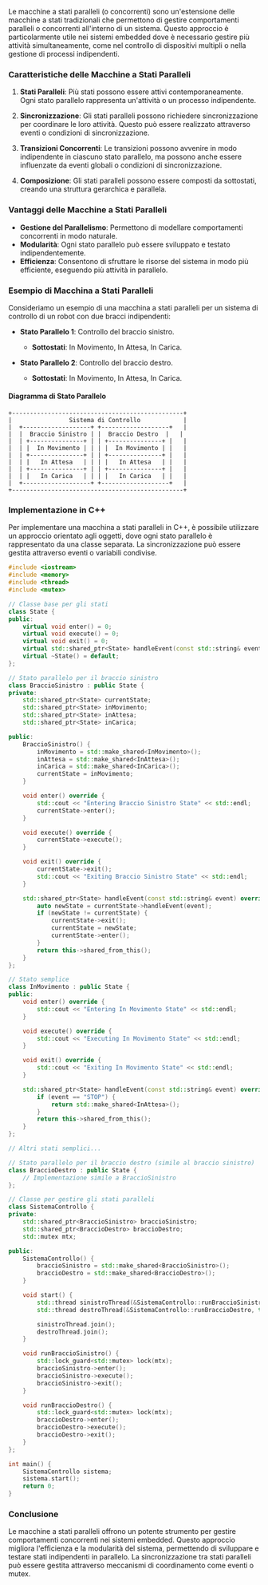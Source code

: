 Le macchine a stati paralleli (o concorrenti) sono un'estensione delle macchine a stati tradizionali che permettono di gestire comportamenti paralleli o concorrenti all'interno di un sistema. Questo approccio è particolarmente utile nei sistemi embedded dove è necessario gestire più attività simultaneamente, come nel controllo di dispositivi multipli o nella gestione di processi indipendenti.

### Caratteristiche delle Macchine a Stati Paralleli

1. **Stati Paralleli**: Più stati possono essere attivi contemporaneamente. Ogni stato parallelo rappresenta un'attività o un processo indipendente.

2. **Sincronizzazione**: Gli stati paralleli possono richiedere sincronizzazione per coordinare le loro attività. Questo può essere realizzato attraverso eventi o condizioni di sincronizzazione.

3. **Transizioni Concorrenti**: Le transizioni possono avvenire in modo indipendente in ciascuno stato parallelo, ma possono anche essere influenzate da eventi globali o condizioni di sincronizzazione.

4. **Composizione**: Gli stati paralleli possono essere composti da sottostati, creando una struttura gerarchica e parallela.

### Vantaggi delle Macchine a Stati Paralleli

- **Gestione del Parallelismo**: Permettono di modellare comportamenti concorrenti in modo naturale.
- **Modularità**: Ogni stato parallelo può essere sviluppato e testato indipendentemente.
- **Efficienza**: Consentono di sfruttare le risorse del sistema in modo più efficiente, eseguendo più attività in parallelo.

### Esempio di Macchina a Stati Paralleli

Consideriamo un esempio di una macchina a stati paralleli per un sistema di controllo di un robot con due bracci indipendenti:

- **Stato Parallelo 1**: Controllo del braccio sinistro.
  - **Sottostati**: In Movimento, In Attesa, In Carica.

- **Stato Parallelo 2**: Controllo del braccio destro.
  - **Sottostati**: In Movimento, In Attesa, In Carica.

#### Diagramma di Stato Parallelo

```plaintext
+------------------------------------------------+
|                Sistema di Controllo            |
|  +-------------------+ +-------------------+   |
|  |  Braccio Sinistro | |  Braccio Destro  |   |
|  | +---------------+ | | +---------------+ |   |
|  | |  In Movimento | | | |  In Movimento | |   |
|  | +---------------+ | | +---------------+ |   |
|  | |   In Attesa   | | | |   In Attesa   | |   |
|  | +---------------+ | | +---------------+ |   |
|  | |   In Carica   | | | |   In Carica   | |   |
|  +-------------------+ +-------------------+   |
+------------------------------------------------+
```

### Implementazione in C++

Per implementare una macchina a stati paralleli in C++, è possibile utilizzare un approccio orientato agli oggetti, dove ogni stato parallelo è rappresentato da una classe separata. La sincronizzazione può essere gestita attraverso eventi o variabili condivise.

```cpp
#include <iostream>
#include <memory>
#include <thread>
#include <mutex>

// Classe base per gli stati
class State {
public:
    virtual void enter() = 0;
    virtual void execute() = 0;
    virtual void exit() = 0;
    virtual std::shared_ptr<State> handleEvent(const std::string& event) = 0;
    virtual ~State() = default;
};

// Stato parallelo per il braccio sinistro
class BraccioSinistro : public State {
private:
    std::shared_ptr<State> currentState;
    std::shared_ptr<State> inMovimento;
    std::shared_ptr<State> inAttesa;
    std::shared_ptr<State> inCarica;

public:
    BraccioSinistro() {
        inMovimento = std::make_shared<InMovimento>();
        inAttesa = std::make_shared<InAttesa>();
        inCarica = std::make_shared<InCarica>();
        currentState = inMovimento;
    }

    void enter() override {
        std::cout << "Entering Braccio Sinistro State" << std::endl;
        currentState->enter();
    }

    void execute() override {
        currentState->execute();
    }

    void exit() override {
        currentState->exit();
        std::cout << "Exiting Braccio Sinistro State" << std::endl;
    }

    std::shared_ptr<State> handleEvent(const std::string& event) override {
        auto newState = currentState->handleEvent(event);
        if (newState != currentState) {
            currentState->exit();
            currentState = newState;
            currentState->enter();
        }
        return this->shared_from_this();
    }
};

// Stato semplice
class InMovimento : public State {
public:
    void enter() override {
        std::cout << "Entering In Movimento State" << std::endl;
    }

    void execute() override {
        std::cout << "Executing In Movimento State" << std::endl;
    }

    void exit() override {
        std::cout << "Exiting In Movimento State" << std::endl;
    }

    std::shared_ptr<State> handleEvent(const std::string& event) override {
        if (event == "STOP") {
            return std::make_shared<InAttesa>();
        }
        return this->shared_from_this();
    }
};

// Altri stati semplici...

// Stato parallelo per il braccio destro (simile al braccio sinistro)
class BraccioDestro : public State {
    // Implementazione simile a BraccioSinistro
};

// Classe per gestire gli stati paralleli
class SistemaControllo {
private:
    std::shared_ptr<BraccioSinistro> braccioSinistro;
    std::shared_ptr<BraccioDestro> braccioDestro;
    std::mutex mtx;

public:
    SistemaControllo() {
        braccioSinistro = std::make_shared<BraccioSinistro>();
        braccioDestro = std::make_shared<BraccioDestro>();
    }

    void start() {
        std::thread sinistroThread(&SistemaControllo::runBraccioSinistro, this);
        std::thread destroThread(&SistemaControllo::runBraccioDestro, this);

        sinistroThread.join();
        destroThread.join();
    }

    void runBraccioSinistro() {
        std::lock_guard<std::mutex> lock(mtx);
        braccioSinistro->enter();
        braccioSinistro->execute();
        braccioSinistro->exit();
    }

    void runBraccioDestro() {
        std::lock_guard<std::mutex> lock(mtx);
        braccioDestro->enter();
        braccioDestro->execute();
        braccioDestro->exit();
    }
};

int main() {
    SistemaControllo sistema;
    sistema.start();
    return 0;
}
```

### Conclusione

Le macchine a stati paralleli offrono un potente strumento per gestire comportamenti concorrenti nei sistemi embedded. Questo approccio migliora l'efficienza e la modularità del sistema, permettendo di sviluppare e testare stati indipendenti in parallelo. La sincronizzazione tra stati paralleli può essere gestita attraverso meccanismi di coordinamento come eventi o mutex.
